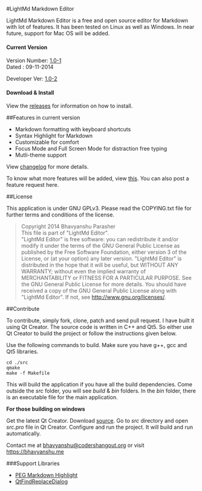 #LightMd Markdown Editor

LightMd Markdown Editor is a free and open source editor for Markdown with lot of features. It has been tested on Linux as well as Windows. In near future, support for Mac OS will be added. 

#### Current Version 
Version Number: [1.0-1](https://github.com/bhavyanshu/LightMd_Editor/releases/tag/v1.0.1)   
Dated : 09-11-2014    
     
Developer Ver: [1.0-2](https://github.com/bhavyanshu/LightMd_Editor/archive/master.zip)    

#### Download & Install

View the [releases](https://github.com/bhavyanshu/LightMd_Editor/releases) for information on how to install.

##Features in current version

* Markdown formatting with keyboard shortcuts
* Syntax Highlight for Markdown
* Customizable for comfort
* Focus Mode and Full Screen Mode for distraction free typing
* Mutli-theme support

View [changelog](https://github.com/bhavyanshu/LightMd_Editor/blob/master/debian/changelog) for more details.

To know what more features will be added, view [this](https://github.com/bhavyanshu/LightMd_Editor/labels/enhancement). You can also post a feature request here.

##License

This application is under GNU GPLv3. Please read the COPYING.txt file for further terms and conditions of the license.

>Copyright 2014 Bhavyanshu Parasher  
 This file is part of "LightMd Editor".  
 "LightMd Editor" is free software: you can redistribute it and/or modify it
 under the terms of the GNU General Public License as published by the Free Software Foundation,
 either version 3 of the License, or (at your option) any later version.
 "LightMd Editor" is distributed in the hope that it will be useful,
 but WITHOUT ANY WARRANTY; without even the implied warranty of MERCHANTABILITY
 or FITNESS FOR A PARTICULAR PURPOSE. See the GNU General Public License for more details.
 You should have received a copy of the GNU General Public License along with "LightMd Editor".
 If not, see http://www.gnu.org/licenses/.

##Contribute

To contribute, simply fork, clone, patch and send pull request.
I have built it using Qt Creator. The source code is written in C++ and Qt5. So either use Qt Creator to build the project or follow the instructions given below.

Use the following commands to build. Make sure you have g++, gcc and Qt5 libraries. 

    cd ./src
    qmake
    make -f Makefile

This will build the application if you have all the build dependencies. Come outside the *src* folder, you will see *build* & *bin* folders. In the *bin* folder, there is an executable file for the main application.

**For those building on windows**  

Get the latest Qt Creator. Download [source](https://github.com/bhavyanshu/LightMd_Editor/archive/master.zip). Go to *src* directory and open *src.pro* file in Qt Creator. Configure and run the project. It will build and run automatically.

Contact me at bhavyanshu@codershangout.org or visit https://bhavyanshu.me

###Support Libraries

* [PEG Markdown Highlight](http://hasseg.org/peg-markdown-highlight/)
* [QtFindReplaceDialog](http://qtfindreplace.sourceforge.net/)
